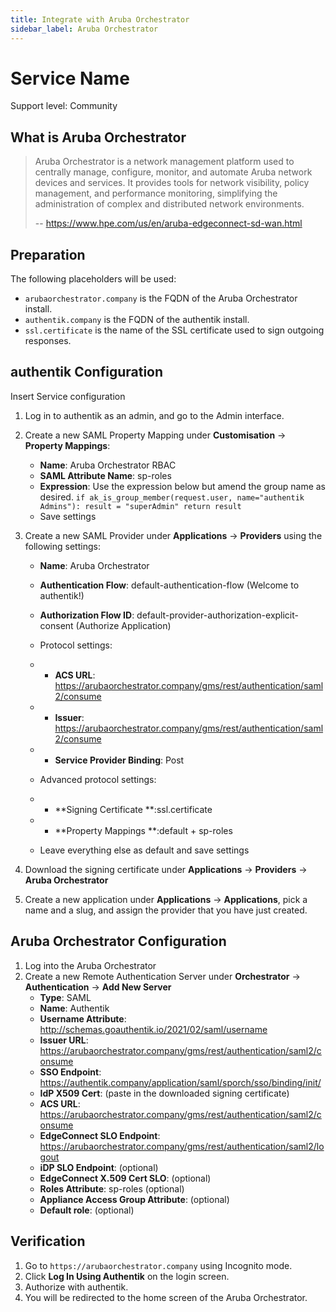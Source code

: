```yaml
---
title: Integrate with Aruba Orchestrator
sidebar_label: Aruba Orchestrator
---
```


# Service Name

<span class="badge badge--secondary">Support level: Community</span>

## What is Aruba Orchestrator

> Aruba Orchestrator is a network management platform used to centrally manage, configure, monitor, and automate Aruba network devices and services. It provides tools for network visibility, policy management, and performance monitoring, simplifying the administration of complex and distributed network environments.
>
> -- https://www.hpe.com/us/en/aruba-edgeconnect-sd-wan.html

## Preparation

The following placeholders will be used:

-   `arubaorchestrator.company` is the FQDN of the Aruba Orchestrator install.
-   `authentik.company` is the FQDN of the authentik install.
-   `ssl.certificate` is the name of the SSL certificate used to sign outgoing responses.

## authentik Configuration 

Insert Service configuration

1. Log in to authentik as an admin, and go to the Admin interface.
2. Create a new SAML Property Mapping under **Customisation** -> **Property Mappings**:
    - **Name**: Aruba Orchestrator RBAC
	- **SAML Attribute Name**: sp-roles
	- **Expression**: Use the expression below but amend the group name as desired.
	`if ak_is_group_member(request.user, name="authentik Admins"):
      result = "superAdmin"
return result`
	- Save settings

3. Create a new SAML Provider under **Applications** -> **Providers** using the following settings:
    - **Name**: Aruba Orchestrator
    - **Authentication Flow**: default-authentication-flow (Welcome to authentik!)
    - **Authorization Flow ID**: default-provider-authorization-explicit-consent (Authorize Application)
	- Protocol settings:
	- - **ACS URL**: https://arubaorchestrator.company/gms/rest/authentication/saml2/consume
	- - **Issuer**: https://arubaorchestrator.company/gms/rest/authentication/saml2/consume
	
	- - **Service Provider Binding**: Post
	- Advanced protocol settings:
	- - **Signing Certificate **:ssl.certificate
	- - **Property Mappings **:default + sp-roles
	- Leave everything else as default and save settings
4. Download the signing certificate under **Applications** -> **Providers** -> **Aruba Orchestrator** 
5. Create a new application under **Applications** -> **Applications**, pick a name and a slug, and assign the provider that you have just created.

## Aruba Orchestrator Configuration

1. Log into the Aruba Orchestrator
2. Create a new Remote Authentication Server under **Orchestrator** -> **Authentication** -> **Add New Server**
    - **Type**: SAML
	- **Name**: Authentik
	- **Username Attribute**: http://schemas.goauthentik.io/2021/02/saml/username
	- **Issuer URL**: https://arubaorchestrator.company/gms/rest/authentication/saml2/consume
	- **SSO Endpoint**: https://authentik.company/application/saml/sporch/sso/binding/init/
	- **IdP X509 Cert**: (paste in the downloaded signing certificate)
	- **ACS URL**: https://arubaorchestrator.company/gms/rest/authentication/saml2/consume
	- **EdgeConnect SLO Endpoint**: https://arubaorchestrator.company/gms/rest/authentication/saml2/logout
	- **iDP SLO Endpoint**: (optional)
	- **EdgeConnect X.509 Cert SLO**: (optional)
	- **Roles Attribute**: sp-roles (optional)
	- **Appliance Access Group Attribute**: (optional)
	- **Default role**: (optional)

## Verification

1. Go to `https://arubaorchestrator.company` using Incognito mode.
2. Click **Log In Using Authentik** on the login screen.
3. Authorize with authentik.
4. You will be redirected to the home screen of the Aruba Orchestrator.
	


